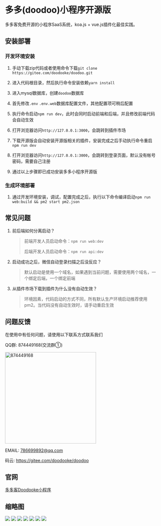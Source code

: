 # 多多(doodoo)小程序开源版

多多客免费开源的小程序SaaS系统，koa.js + vue.js插件化最佳实践。



## 安装部署

### 开发环境安装

1. 手动下载zip代码或者使用命令下载`git clone https://gitee.com/doodooke/doodoo.git`

2. 进入代码根目录，然后执行命令安装依赖`yarn install`

3. 进入mysql数据库，创建`doodoo`数据库

4. 首先修改`.env` `.env.web`数据库配置文件，其他配置项可稍后配置

5. 执行命令启动`npm run dev`，此时会同时启动前端和后端，并且修改前端代码会自动生效

6. 打开浏览器访问`http://127.0.0.1:3000`，会跳转到插件市场

7. 下载开源版会自动安装开源版相关的插件，安装完成之后手动执行命令重启`npm run dev`

8. 打开浏览器访问`http://127.0.0.1:3000`，会跳转到登录页面，默认没有帐号密码，需要自己注册

9. 通过以上步骤即已成功安装多多小程序开源版

### 生成环境部署

1. 通过开发环境安装，调试，配置完成之后，执行以下命令编译启动`npm run web:build && pm2 start pm2.json`



## 常见问题

1. 前后端如何分离启动？

   > 前端开发人员启动命令：`npm run web:dev`
   >
   > 后端开发人员启动命令：`npm run api:dev`

2. 启动成功之后，微信自动登录扫描之后没反应？

   > 默认启动是使用一个域名，如果遇到当前问题，需要使用两个域名，一个绑定后端，一个绑定前端

3. 从插件市场下载到插件为什么没有自动生效？

   > 环境因素，代码启动的方式不同，所有默认生产环境启动推荐使用pm2。当代码没有自动生效时，请手动重启生效



## 问题反馈

在使用中有任何问题，请使用以下联系方式联系我们

QQ群: 874449168(交流群①)

 <img src="https://gitee.com/doodooke/doodoo/raw/master/thumb/qqqun.jpg" width="300" alt="874449168"/>

EMAIL: 786699892@qq.com

码云: https://gitee.com/doodooke/doodoo

## 官网
[多多客Doodooke小程序](http://www.doodooke.qingful.com)

## 缩略图
![](https://gitee.com/doodooke/doodoo/raw/master/thumb/1.jpg)
![](https://gitee.com/doodooke/doodoo/raw/master/thumb/2.jpg)
![](https://gitee.com/doodooke/doodoo/raw/master/thumb/3.jpg)
![](https://gitee.com/doodooke/doodoo/raw/master/thumb/4.jpg)
![](https://gitee.com/doodooke/doodoo/raw/master/thumb/5.jpg)
![](https://gitee.com/doodooke/doodoo/raw/master/thumb/6.jpg)
![](https://gitee.com/doodooke/doodoo/raw/master/thumb/7.jpg)